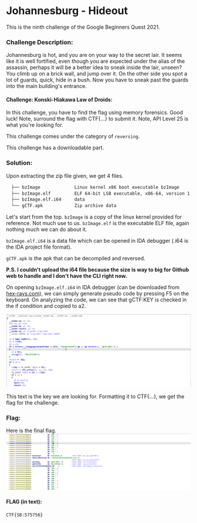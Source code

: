 #  Johannesburg - Hideout 

  This is the ninth challenge of the Google Beginners Quest 2021.
  
### Challenge Description:
  Johannesburg is hot, and you are on your way to the secret lair. It seems like it is well fortified, even though you are expected under the alias of the assassin, perhaps it will be a better idea to sneak inside the lair, unseen? You climb up on a brick wall, and jump over it. On the other side you spot a lot of guards, quick, hide in a bush. Now you have to sneak past the guards into the main building's entrance.

  #### Challenge: Konski-Hiakawa Law of Droids:
   In this challenge, you have to find the flag using memory forensics. Good luck! Note, surround the flag with CTF{...} to submit it. Note, API Level 25 is what you're looking for.
   
   This challenge comes under the category of `reversing`.
   
   This challenge has a downloadable part.
   
### Solution:
  Upon extracting the zip file given, we get 4 files.
  
  ```bash
    ├── bzImage             Linux kernel x86 boot executable bzImage       
    ├── bzImage.elf         ELF 64-bit LSB executable, x86-64, version 1
    ├── bzImage.elf.i64     data
    └── gCTF.apk            Zip archive data
  ```
  
  Let's start from the top. `bzImage` is a copy of the linux kernel provided for reference. Not much use to us.
  `bzImage.elf` is the executable ELF file, again nothing much we can do about it.
  
  `bzImage.elf.i64` is a data file which can be opened in IDA debugger (.i64 is the IDA project file format).
  
  `gCTF.apk` is the apk that can be decompiled and reversed.
  
  **P.S. I couldn't upload the i64 file because the size is way to big for Github web to handle and I don't have the CLI right now.**
  
  On opening `bzImage.elf.i64` in IDA debugger (can be downloaded from [hex-rays.com](https://hex-rays.com/)), we can simply generate pseudo code by pressing
  F5 on the keyboard. On analyzing the code, we can see that gCTF:KEY is checked in the if condition and copied to a2.
  
  ![code1.png](code1.png)
  
  This text is the key we are looking for. Formatting it to CTF{...}, we get the flag for the challenge.
  
### Flag:
  Here is the final flag.
  ![code2.png](code2.png)
  
  #### FLAG (in text):
  ```
  CTF{SB:575756}
  ```
  
